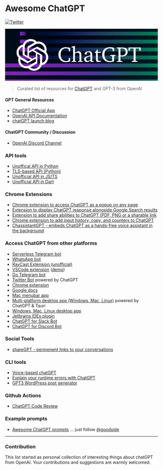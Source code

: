 # Awesome ChatGPT 
[![Twitter](https://img.shields.io/twitter/url.svg?label=Follow%20%40humanloop&style=social&url=https%3A%2F%2Ftwitter.com-humanloop)](https://twitter.com/humanloop) 


![ChatGPT](/chatgpt-header.png)

> Curated list of resources for [ChatGPT](https://chat.openai.com) and GPT-3 from OpenAI

#### GPT General Resources

- [ChatGPT Official App](https://chat.openai.com)
- [OpenAI API Documentation](https://beta.openai.com/docs)
- [chatGPT launch blog](https://openai.com/blog/chatgpt/)

#### ChatGPT Community / Discussion
- [OpenAI Discord Channel](https://discord.com/invite/openai)


### API tools
- [Unoffical API in Python](https://github.com/acheong08/ChatGPT)
- [TLS-based API (Python)](https://github.com/rawandahmad698/PyChatGPT)
- [Unofficial API in JS/TS](https://github.com/transitive-bullshit/chatgpt-api)
- [Unofficial API in Dart](https://github.com/MisterJimson/chatgpt_api_dart)


### Chrome Extensions
- [Chrome extension to access ChatGPT as a popup on any page](https://github.com/kazuki-sf/ChatGPT_Extension)
- [Extension to display ChatGPT response alongside Google Search results](https://github.com/wong2/chat-gpt-google-extension)
- [Extension to add share abilities to ChatGPT (PDF, PNG or a sharable link](https://github.com/liady/ChatGPT-pdf)
- [Chrome extension to add input history, copy, and counters to ChatGPT](https://chrome.google.com/webstore/detail/superpower-chatgpt/amhmeenmapldpjdedekalnfifgnpfnkc)
- [ChassistantGPT - embeds ChatGPT as a hands-free voice assistant in the background](https://github.com/idosal/assistant-chat-gpt)


### Access ChatGPT from other platforms
- [Serverless Telegram bot](https://github.com/franalgaba/chatgpt-telegram-bot-serverless)
- [WhatsApp bot](https://github.com/danielgross/whatsapp-gpt)
- [RayCast Extension (unofficial)](https://github.com/abielzulio/chatgpt-raycast)
- [VSCode extension](https://github.com/mpociot/chatgpt-vscode) ([demo](https://twitter.com/marcelpociot/status/1599180144551526400))
- [Go Telegram bot](https://github.com/m1guelpf/chatgpt-telegram)
- [Twitter Bot](https://github.com/transitive-bullshit/chatgpt-twitter-bot) powered by ChatGPT
- [Chrome extension](https://github.com/kazuki-sf/ChatGPT_Extension)
- [Google docs](https://github.com/cesarhuret/docGPT)
- [Mac menubar app](https://github.com/vincelwt/chatgpt-mac)
- [Multi-platform desktop app (Windows, Mac, Linux)](https://github.com/lencx/ChatGPT) powered by ChatGPT & Tauri
- [Windows, Mac, Linux desktop app](https://github.com/sonnylazuardi/chatgpt-desktop)
- [Jetbrains IDEs plugin](https://github.com/LiLittleCat/intellij-chatgpt)
- [ChatGPT for Slack Bot](https://github.com/pedrorito/ChatGPTSlackBot)
- [ChatGPT for Discord Bot](https://github.com/m1guelpf/chatgpt-discord)


### Social Tools
- [shareGPT - permenent links to your conversations](https://github.com/domeccleston/sharegpt)


### CLI tools
- [Voice-based chatGPT](https://github.com/platelminto/chatgpt-conversation)
- [Explain your runtime errors with ChatGPT](https://github.com/shobrook/stackexplain)
- [GPT3 WordPress post generator](https://github.com/nicolaballotta/gtp3-wordpress-post-generator)

### Github Actions
- [ChatGPT Code Review](https://github.com/kxxt/chatgpt-action)

### Example prompts
- [Awesome ChatGPT prompts](https://github.com/f/awesome-chatgpt-prompts) 
... just follow [@goodside](https://twitter.com/goodside)




---

### Contribution

This list started as personal collection of interesting things about chatGPT from OpenAI. Your contributions and suggestions are warmly welcomed.

